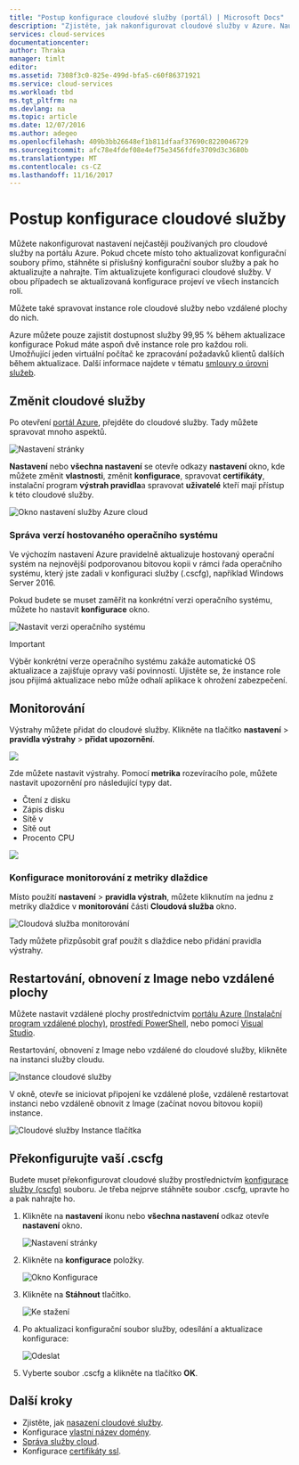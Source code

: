 ```yaml
---
title: "Postup konfigurace cloudové služby (portál) | Microsoft Docs"
description: "Zjistěte, jak nakonfigurovat cloudové služby v Azure. Naučte se aktualizovat konfiguraci této cloudové služby a konfigurace vzdáleného přístupu k instancí rolí. Tyto příklady použití portálu Azure."
services: cloud-services
documentationcenter: 
author: Thraka
manager: timlt
editor: 
ms.assetid: 7308f3c0-825e-499d-bfa5-c60f86371921
ms.service: cloud-services
ms.workload: tbd
ms.tgt_pltfrm: na
ms.devlang: na
ms.topic: article
ms.date: 12/07/2016
ms.author: adegeo
ms.openlocfilehash: 409b3bb26648ef1b811dfaaf37690c8220046729
ms.sourcegitcommit: afc78e4fdef08e4ef75e3456fdfe3709d3c3680b
ms.translationtype: MT
ms.contentlocale: cs-CZ
ms.lasthandoff: 11/16/2017
---
```

# <a name="how-to-configure-cloud-services"></a>Postup konfigurace cloudové služby
Můžete nakonfigurovat nastavení nejčastěji používaných pro cloudové služby na portálu Azure. Pokud chcete místo toho aktualizovat konfigurační soubory přímo, stáhněte si příslušný konfigurační soubor služby a pak ho aktualizujte a nahrajte. Tím aktualizujete konfiguraci cloudové služby. V obou případech se aktualizovaná konfigurace projeví ve všech instancích rolí.

Můžete také spravovat instance role cloudové služby nebo vzdálené plochy do nich.

Azure můžete pouze zajistit dostupnost služby 99,95 % během aktualizace konfigurace Pokud máte aspoň dvě instance role pro každou roli. Umožňující jeden virtuální počítač ke zpracování požadavků klientů dalších během aktualizace. Další informace najdete v tématu [smlouvy o úrovni služeb](https://azure.microsoft.com/support/legal/sla/).

## <a name="change-a-cloud-service"></a>Změnit cloudové služby
Po otevření [portál Azure](https://portal.azure.com/), přejděte do cloudové služby. Tady můžete spravovat mnoho aspektů.

![Nastavení stránky](./media/cloud-services-how-to-configure-portal/cloud-service.png)

**Nastavení** nebo **všechna nastavení** se otevře odkazy **nastavení** okno, kde můžete změnit **vlastnosti**, změnit **konfigurace**, spravovat **certifikáty**, instalační program **výstrah pravidla**a spravovat **uživatelé** kteří mají přístup k této cloudové služby.

![Okno nastavení služby Azure cloud](./media/cloud-services-how-to-configure-portal/cs-settings-blade.png)

### <a name="manage-guest-os-version"></a>Správa verzí hostovaného operačního systému

Ve výchozím nastavení Azure pravidelně aktualizuje hostovaný operační systém na nejnovější podporovanou bitovou kopii v rámci řada operačního systému, který jste zadali v konfiguraci služby (.cscfg), například Windows Server 2016.

Pokud budete se muset zaměřit na konkrétní verzi operačního systému, můžete ho nastavit **konfigurace** okno.

![Nastavit verzi operačního systému](./media/cloud-services-how-to-configure-portal/cs-settings-config-guestosversion.png)


>[!IMPORTANT]
> Výběr konkrétní verze operačního systému zakáže automatické OS aktualizace a zajišťuje opravy vaší povinností. Ujistěte se, že instance role jsou přijímá aktualizace nebo může odhalí aplikace k ohrožení zabezpečení.

## <a name="monitoring"></a>Monitorování
Výstrahy můžete přidat do cloudové služby. Klikněte na tlačítko **nastavení** > **pravidla výstrahy** > **přidat upozornění**.

![](./media/cloud-services-how-to-configure-portal/cs-alerts.png)

Zde můžete nastavit výstrahy. Pomocí **metrika** rozevíracího pole, můžete nastavit upozornění pro následující typy dat.

* Čtení z disku
* Zápis disku
* Sítě v
* Sítě out
* Procento CPU

![](./media/cloud-services-how-to-configure-portal/cs-alert-item.png)

### <a name="configure-monitoring-from-a-metric-tile"></a>Konfigurace monitorování z metriky dlaždice
Místo použití **nastavení** > **pravidla výstrah**, můžete kliknutím na jednu z metriky dlaždice v **monitorování** části **Cloudová služba** okno.

![Cloudová služba monitorování](./media/cloud-services-how-to-configure-portal/cs-monitoring.png)

Tady můžete přizpůsobit graf použít s dlaždice nebo přidání pravidla výstrahy.

## <a name="reboot-reimage-or-remote-desktop"></a>Restartování, obnovení z Image nebo vzdálené plochy
Můžete nastavit vzdálené plochy prostřednictvím [portálu Azure (Instalační program vzdálené plochy)](cloud-services-role-enable-remote-desktop-new-portal.md), [prostředí PowerShell](cloud-services-role-enable-remote-desktop-powershell.md), nebo pomocí [Visual Studio](../vs-azure-tools-remote-desktop-roles.md).

Restartování, obnovení z Image nebo vzdálené do cloudové služby, klikněte na instanci služby cloudu.

![Instance cloudové služby](./media/cloud-services-how-to-configure-portal/cs-instance.png)

V okně, otevře se iniciovat připojení ke vzdálené ploše, vzdáleně restartovat instanci nebo vzdáleně obnovit z Image (začínat novou bitovou kopii) instance.

![Cloudové služby Instance tlačítka](./media/cloud-services-how-to-configure-portal/cs-instance-buttons.png)

## <a name="reconfigure-your-cscfg"></a>Překonfigurujte vaší .cscfg
Budete muset překonfigurovat cloudové služby prostřednictvím [konfigurace služby (cscfg)](cloud-services-model-and-package.md#cscfg) souboru. Je třeba nejprve stáhněte soubor .cscfg, upravte ho a pak nahrajte ho.

1. Klikněte na **nastavení** ikonu nebo **všechna nastavení** odkaz otevře **nastavení** okno.

    ![Nastavení stránky](./media/cloud-services-how-to-configure-portal/cloud-service.png)
2. Klikněte na **konfigurace** položky.

    ![Okno Konfigurace](./media/cloud-services-how-to-configure-portal/cs-settings-config.png)
3. Klikněte na **Stáhnout** tlačítko.

    ![Ke stažení](./media/cloud-services-how-to-configure-portal/cs-settings-config-panel-download.png)
4. Po aktualizaci konfigurační soubor služby, odesílání a aktualizace konfigurace:

    ![Odeslat](./media/cloud-services-how-to-configure-portal/cs-settings-config-panel-upload.png)
5. Vyberte soubor .cscfg a klikněte na tlačítko **OK**.

## <a name="next-steps"></a>Další kroky
* Zjistěte, jak [nasazení cloudové služby](cloud-services-how-to-create-deploy-portal.md).
* Konfigurace [vlastní název domény](cloud-services-custom-domain-name-portal.md).
* [Správa služby cloud](cloud-services-how-to-manage-portal.md).
* Konfigurace [certifikáty ssl](cloud-services-configure-ssl-certificate-portal.md).
